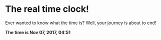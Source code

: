 # The real time clock!

Ever wanted to know what the time is? Well, your journey is about to end!

**The time is Nov 07, 2017, 04:51**